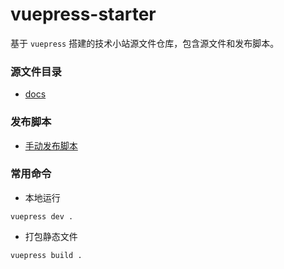# vuepress-starter
基于 `vuepress` 搭建的技术小站源文件仓库，包含源文件和发布脚本。

### 源文件目录

- [docs](docs)
    
### 发布脚本

- [手动发布脚本](src/main/java/com/albert/script/GitbookManualScript.java)

### 常用命令

- 本地运行
```
vuepress dev .
```

- 打包静态文件

```
vuepress build .    
```
